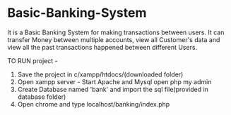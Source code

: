 # Basic-Banking-System   
It is a Basic Banking System for making transactions between users. It can transfer Money between multiple accounts, view all Customer's data and view all the past transactions happened between different Users.    

TO RUN project -   
1) Save the project in c/xampp/htdocs/(downloaded folder)   
2) Open xampp server - Start Apache and Mysql open php my admin  
3) Create Database named 'bank' and import the sql file(provided in database folder)  
4) Open chrome and type localhost/banking/index.php  
